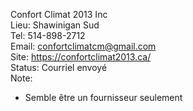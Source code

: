 Confort Climat 2013 Inc  
Lieu: Shawinigan Sud  
Tel: 514-898-2712  
Email: confortclimatcm@gmail.com  
Site: https://confortclimat2013.ca/  
Status: Courriel envoyé  
Note: 
- Semble être un fournisseur seulement